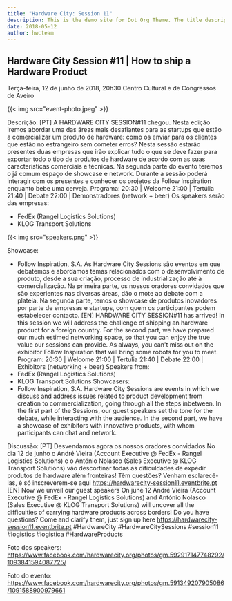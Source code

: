 ```yaml
---
title: "Hardware City: Session 11"
description: This is the demo site for Dot Org Theme. The title description and images front matter is required for meta og content.
date: 2018-05-12
author: hwcteam
---
```


## Hardware City Session #11 | How to ship a Hardware Product

Terça-feira, 12 de junho de 2018, 20h30
Centro Cultural e de Congressos de Aveiro

{{< img src="event-photo.jpeg" >}}

Descrição: [PT]
A HARDWARE CITY SESSION#11 chegou. Nesta edição iremos abordar uma das áreas mais desafiantes para as startups que estão a comercializar um produto de hardware: como os enviar para os clientes que estão no estrangeiro sem cometer erros?
Nesta sessão estarão presentes duas empresas que irão explicar tudo o que se deve fazer para exportar todo o tipo de produtos de hardware de acordo com as suas características comerciais e técnicas.
Na segunda parte do evento teremos o já comum espaço de showcase e network. Durante a sessão poderá interagir com os presentes e conhecer os projetos da Follow Inspiration enquanto bebe uma cerveja.
Programa:
20:30 | Welcome
21:00 | Tertúlia
21:40 | Debate
22:00 | Demonstradores (network + beer)
Os speakers serão das empresas:
- FedEx (Rangel Logistics Solutions)
- KLOG Transport Solutions

{{< img src="speakers.png" >}}

Showcase:

- Follow Inspiration, S.A.
As Hardware City Sessions são eventos em que debatemos e abordamos temas relacionados com o desenvolvimento de produto, desde a sua criação, processo de industrialização até à comercialização.
Na primeira parte, os nossos oradores convidados que são experientes nas diversas áreas, dão o mote ao debate com a plateia. Na segunda parte, temos o showcase de produtos inovadores por parte de empresas e startups, com quem os participantes podem estabelecer contacto.
[EN]
HARDWARE CITY SESSION#11 has arrived! In this session we will address the challenge of shipping an hardware product for a foreign country.
For the second part, we have prepared our much estimed networking space, so that you can enjoy the true value our sessions can provide. As always, you can't miss out on the exhibitor Follow Inspiration that will bring some robots for you to meet.
Program:
20:30 | Welcome
21:00 | Tertulia
21:40 | Debate
22:00 | Exhibitors (networking + beer)
Speakers from:
- FedEx (Rangel Logistics Solutions)
- KLOG Transport Solutions
Showcasers:
- Follow Inspiration, S.A.
Hardware City Sessions are events in which we discuss and address issues related to product development from creation to commercialization, going through all the steps inbetween. In the first part of the Sessions, our guest speakers set the tone for the debate, while interacting with the audience. In the second part, we have a showcase of exhibitors with innovative products, with whom participants can chat and network.

Discussão:
[PT]
 Desvendamos agora os nossos oradores convidados
No dia 12 de junho o André Vieira (Account Executive @ FedEx - Rangel Logistics Solutions) e o António Nolasco (Sales Executive @ KLOG Transport Solutions) vão descortinar todas as dificuldades de expedir produtos de hardware além fronteiras! Têm questões? Venham esclarecê-las, é só inscreverem-se aqui  https://hardwarecity-session11.eventbrite.pt
[EN]
 Now we unveil our guest speakers
On june 12 André Vieira (Account Executive @ FedEx - Rangel Logistics Solutions) and António Nolasco (Sales Executive @ KLOG Transport Solutions) will uncover all the difficulties of carrying hardware products across borders! Do you have questions? Come and clarify them, just sign up here  https://hardwarecity-session11.eventbrite.pt
#HardwareCity #HardwareCitySessions #session11 #logistics #logistica #HardwareProducts

Foto dos speakers: https://www.facebook.com/hardwarecity.org/photos/gm.592917147748292/1093841594087725/

Foto do evento: https://www.facebook.com/hardwarecity.org/photos/gm.591349207905086/1091588900979661
